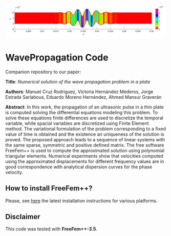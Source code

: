 ![](/images/Imagen3.jpg)

# WavePropagation Code

Companion repository to our paper:

**Title**: *Numerical solution of the wave propagation problem in a plate*

**Authors**: Manuel Cruz Rodriguez, Victoria Hernández Mederos, Jorge Estrada Sarlabous,  Eduardo Moreno Hernández, Ahmed Mansur Graverán

**Abstract**: In this work, the propagation of an ultrasonic pulse in a thin plate is computed solving the differential equations modeling this problem. To solve these equations finite differences are used to discretize the temporal variable, while spacial variables are discretized using Finite Element method. The variational formulation of the problem corresponding to a fixed value of time is obtained and the existence an uniqueness of the solution is proved. The proposed approach leads to a sequence of linear systems with the same sparse, symmetric and positive defined matrix. The free software FreeFem++ is used to compute the approximated solution using polynomial triangular elements. Numerical experiments show that velocities computed using the approximated displacements for different frequency values are in good correspondence with analytical dispersion curves for the phase velocity.


## How to install FreeFem++?

Please, see [here](https://doc.freefem.org/introduction/installation.html) the latest installation instructions for various platforms.

## Disclaimer

This code was tested with **FreeFem++-3.5**.
